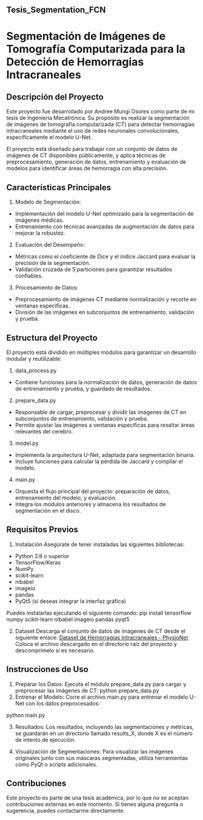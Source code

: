 ## Tesis_Segmentation_FCN
# Segmentación de Imágenes de Tomografía Computarizada para la Detección de Hemorragias Intracraneales
## Descripción del Proyecto
Este proyecto fue desarrollado por Andree Mungi Osores como parte de mi tesis de Ingeniería Mecatrónica. Su propósito es realizar la segmentación de imágenes de tomografía computarizada (CT) para detectar hemorragias intracraneales mediante el uso de redes neuronales convolucionales, específicamente el modelo U-Net.

El proyecto está diseñado para trabajar con un conjunto de datos de imágenes de CT disponibles públicamente, y aplica técnicas de preprocesamiento, generación de datos, entrenamiento y evaluación de modelos para identificar áreas de hemorragia con alta precisión.

## Características Principales
1. Modelo de Segmentación:
- Implementación del modelo U-Net optimizado para la segmentación de imágenes médicas.
- Entrenamiento con técnicas avanzadas de augmentación de datos para mejorar la robustez.

2. Evaluación del Desempeño:
- Métricas como el coeficiente de Dice y el índice Jaccard para evaluar la precisión de la segmentación.
- Validación cruzada de 5 particiones para garantizar resultados confiables.

3. Procesamiento de Datos:
- Preprocesamiento de imágenes CT mediante normalización y recorte en ventanas específicas.
- División de las imágenes en subconjuntos de entrenamiento, validación y prueba.

## Estructura del Proyecto
El proyecto está dividido en múltiples módulos para garantizar un desarrollo modular y reutilizable:

1. data_process.py
- Contiene funciones para la normalización de datos, generación de datos de entrenamiento y prueba, y guardado de resultados.

2. prepare_data.py
- Responsable de cargar, preprocesar y dividir las imágenes de CT en subconjuntos de entrenamiento, validación y prueba.
- Permite ajustar las imágenes a ventanas específicas para resaltar áreas relevantes del cerebro.

3. model.py
- Implementa la arquitectura U-Net, adaptada para segmentación binaria.
- Incluye funciones para calcular la pérdida de Jaccard y compilar el modelo.

4. main.py
- Orquesta el flujo principal del proyecto: preparación de datos, entrenamiento del modelo, y evaluación.
- Integra los módulos anteriores y almacena los resultados de segmentación en el disco.

## Requisitos Previos

1. Instalación
Asegúrate de tener instaladas las siguientes bibliotecas:
- Python 3.8 o superior
- TensorFlow/Keras
- NumPy
- scikit-learn
- nibabel
- imageio
- pandas
- PyQt5 (si deseas integrar la interfaz gráfica)

Puedes instalarlas ejecutando el siguiente comando:
pip install tensorflow numpy scikit-learn nibabel imageio pandas pyqt5

2. Dataset
Descarga el conjunto de datos de imágenes de CT desde el siguiente enlace:
[Dataset de Hemorragias Intracraneales - PhysioNet](https://physionet.org/content/ct-ich/1.3.1/)
Coloca el archivo descargado en el directorio raíz del proyecto y descomprímelo si es necesario.

## Instrucciones de Uso
1. Preparar los Datos: Ejecuta el módulo prepare_data.py para cargar y preprocesar las imágenes de CT:
python prepare_data.py
2. Entrenar el Modelo: Corre el archivo main.py para entrenar el modelo U-Net con los datos preprocesados:

python main.py

3. Resultados: Los resultados, incluyendo las segmentaciones y métricas, se guardarán en un directorio llamado results_X, donde X es el número de intento de ejecución.

4. Visualización de Segmentaciones: Para visualizar las imágenes originales junto con sus máscaras segmentadas, utiliza herramientas como PyQt o scripts adicionales.

## Contribuciones
Este proyecto es parte de una tesis académica, por lo que no se aceptan contribuciones externas en este momento. Si tienes alguna pregunta o sugerencia, puedes contactarme directamente.
